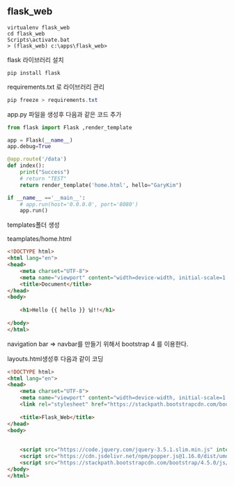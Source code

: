 ## flask_web

```shell
virtualenv flask_web 
cd flask_web 
Scripts\activate.bat
> (flask_web) c:\apps\flask_web>
```

flask 라이브러리 설치

```shell
pip install flask
```

requirements.txt 로 라이브러리 관리

```powershell
pip freeze > requirements.txt
```

app.py 파일을 생성후 다음과 같은 코드 추가



```python
from flask import Flask ,render_template

app = Flask(__name__)
app.debug=True

@app.route('/data')
def index():
    print("Success")
    # return "TEST"
    return render_template('home.html', hello="GaryKim")

if __name__ =='__main__':
    # app.run(host='0.0.0.0', port='8080')
    app.run()
```





templates폴더 생성

teamplates/home.html

```html
<!DOCTYPE html>
<html lang="en">
<head>
    <meta charset="UTF-8">
    <meta name="viewport" content="width=device-width, initial-scale=1.0">
    <title>Document</title>
</head>
<body>
    
    <h1>Hello {{ hello }} 님!!</h1>
   
</body>
</html>
```



navigation bar => navbar를 만들기 위해서 bootstrap 4 를 이용한다.

layouts.html생성후 다음과 같이 코딩

```html
<!DOCTYPE html>
<html lang="en">
<head>
    <meta charset="UTF-8">
    <meta name="viewport" content="width=device-width, initial-scale=1.0">
    <link rel="stylesheet" href="https://stackpath.bootstrapcdn.com/bootstrap/4.5.0/css/bootstrap.min.css" integrity="sha384-9aIt2nRpC12Uk9gS9baDl411NQApFmC26EwAOH8WgZl5MYYxFfc+NcPb1dKGj7Sk" crossorigin="anonymous">
    
    <title>Flask_Web</title>
</head>
<body>
    
    
    <script src="https://code.jquery.com/jquery-3.5.1.slim.min.js" integrity="sha384-DfXdz2htPH0lsSSs5nCTpuj/zy4C+OGpamoFVy38MVBnE+IbbVYUew+OrCXaRkfj" crossorigin="anonymous"></script>
    <script src="https://cdn.jsdelivr.net/npm/popper.js@1.16.0/dist/umd/popper.min.js" integrity="sha384-Q6E9RHvbIyZFJoft+2mJbHaEWldlvI9IOYy5n3zV9zzTtmI3UksdQRVvoxMfooAo" crossorigin="anonymous"></script>
    <script src="https://stackpath.bootstrapcdn.com/bootstrap/4.5.0/js/bootstrap.min.js" integrity="sha384-OgVRvuATP1z7JjHLkuOU7Xw704+h835Lr+6QL9UvYjZE3Ipu6Tp75j7Bh/kR0JKI" crossorigin="anonymous"></script>
</body>
</html>
```
